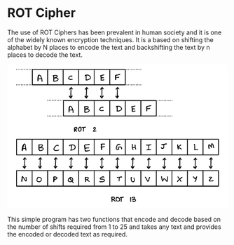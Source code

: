 # ROT Cipher

The use of ROT Ciphers has been prevalent in human society and it is one of the widely known encryption techniques. It is a based on shifting the alphabet by N places to encode the text and backshifting the text by n places to decode the text.

![ROT Cipher](/images/rot.png)

This simple program has two functions that encode and decode based on the number of shifts required from 1 to 25 and takes any text and provides the encoded or decoded text as required.